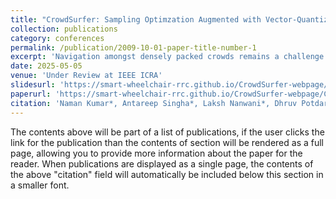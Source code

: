 ```yaml
---
title: "CrowdSurfer: Sampling Optimzation Augmented with Vector-Quantized Variational AutoEncoder for Dense Crowd Navigation"
collection: publications
category: conferences
permalink: /publication/2009-10-01-paper-title-number-1
excerpt: 'Navigation amongst densely packed crowds remains a challenge for mobile robots. The complexity increases further if the environment layout changes making the prior computed global plan infeasible. In this paper, we show that it is possible to dramatically enhance crowd navigation by just improving the local planner. Our approach combines generative modelling with inference time optimization to generate sophisticated long-horizon local plans at interactive rates. More specifically, we train a Vector Quantized Variational AutoEncoder to learn a prior over the expert trajectory distribution conditioned on the perception input. At run-time, this is used as an initialization for a sampling-based optimizer for further refinement. Our approach does not require any sophisticated prediction of dynamic obstacles and yet provides state-of-the- art performance. In particular, we compare against the recent DRL-VO approach and show a 40% improvement in success rate and a 6% improvement in travel time.'
date: 2025-05-05
venue: 'Under Review at IEEE ICRA'
slidesurl: 'https://smart-wheelchair-rrc.github.io/CrowdSurfer-webpage/'
paperurl: 'https://smart-wheelchair-rrc.github.io/CrowdSurfer-webpage/CrowdSurfer.pdf'
citation: 'Naman Kumar*, Antareep Singha*, Laksh Nanwani*, Dhruv Potdar, Tarun R, Fatemeh Rastgar, Simon Idoko, Arun Kumar Singh, K. Madhava Krishna.'
---
```


The contents above will be part of a list of publications, if the user clicks the link for the publication than the contents of section will be rendered as a full page, allowing you to provide more information about the paper for the reader. When publications are displayed as a single page, the contents of the above "citation" field will automatically be included below this section in a smaller font.